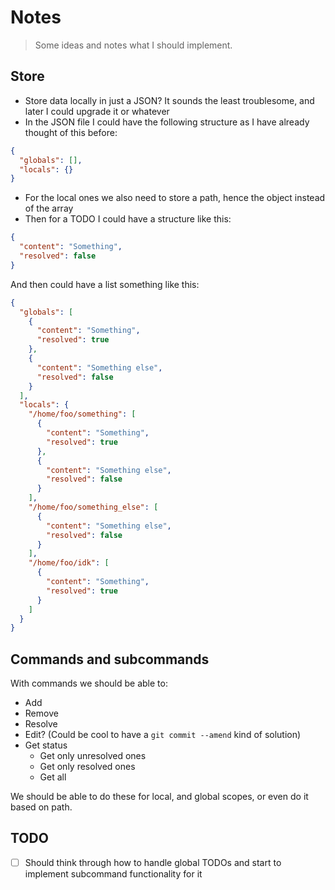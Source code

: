 # Notes

> Some ideas and notes what I should implement.

## Store

- Store data locally in just a JSON? It sounds the least troublesome, and later I could upgrade it or whatever
- In the JSON file I could have the following structure as I have already thought of this before:

```json
{
  "globals": [],
  "locals": {}
}
```

- For the local ones we also need to store a path, hence the object instead of the array
- Then for a TODO I could have a structure like this:

```json
{
  "content": "Something",
  "resolved": false
}
```

And then could have a list something like this:

```json
{
  "globals": [
    {
      "content": "Something",
      "resolved": true
    },
    {
      "content": "Something else",
      "resolved": false
    }
  ],
  "locals": {
    "/home/foo/something": [
      {
        "content": "Something",
        "resolved": true
      },
      {
        "content": "Something else",
        "resolved": false
      }
    ],
    "/home/foo/something_else": [
      {
        "content": "Something else",
        "resolved": false
      }
    ],
    "/home/foo/idk": [
      {
        "content": "Something",
        "resolved": true
      }
    ]
  }
}
```

## Commands and subcommands

With commands we should be able to:

- Add
- Remove
- Resolve
- Edit? (Could be cool to have a `git commit --amend` kind of solution)
- Get status
  - Get only unresolved ones
  - Get only resolved ones
  - Get all

We should be able to do these for local, and global scopes, or even do it based on path.

## TODO

- [ ] Should think through how to handle global TODOs and start to implement subcommand functionality for it
